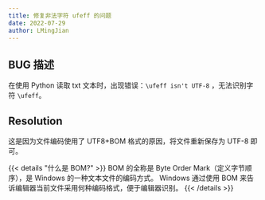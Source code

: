```yaml
---
title: 修复非法字符 ufeff 的问题
date: 2022-07-29
author: LMingJian
---
```


## BUG 描述

在使用 Python 读取 txt 文本时，出现错误：`\ufeff isn't UTF-8` ，无法识别字符 `\ufeff`。

## Resolution

这是因为文件编码使用了 UTF8+BOM 格式的原因，将文件重新保存为 UTF-8 即可。

{{< details "什么是 BOM?" >}}
BOM 的全称是 Byte Order Mark（定义字节顺序），是 Windows 的一种文本文件的编码方式。 Windows 通过使用 BOM 来告诉编辑器当前文件采用何种编码格式，便于编辑器识别。
{{< /details >}}


